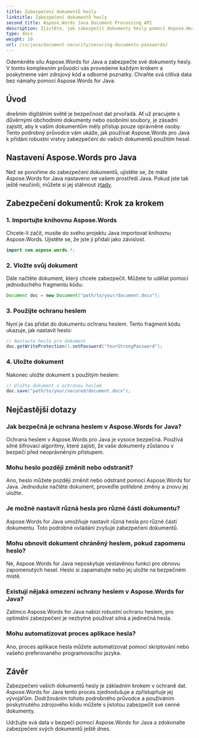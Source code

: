 ```yaml
---
title: Zabezpečení dokumentů hesly
linktitle: Zabezpečení dokumentů hesly
second_title: Aspose.Words Java Document Processing API
description: Zjistěte, jak zabezpečit dokumenty hesly pomocí Aspose.Words for Java. Tento podrobný průvodce obsahuje zdrojový kód a odborné tipy. Chraňte svá data.
type: docs
weight: 10
url: /cs/java/document-security/securing-documents-passwords/
---
```


Odemkněte sílu Aspose.Words for Java a zabezpečte své dokumenty hesly. V tomto komplexním průvodci vás provedeme každým krokem a poskytneme vám zdrojový kód a odborné poznatky. Chraňte svá citlivá data bez námahy pomocí Aspose.Words for Java.


## Úvod

dnešním digitálním světě je bezpečnost dat prvořadá. Ať už pracujete s důvěrnými obchodními dokumenty nebo osobními soubory, je zásadní zajistit, aby k vašim dokumentům měly přístup pouze oprávněné osoby. Tento podrobný průvodce vám ukáže, jak používat Aspose.Words pro Java k přidání robustní vrstvy zabezpečení do vašich dokumentů použitím hesel.

## Nastavení Aspose.Words pro Java

 Než se ponoříme do zabezpečení dokumentů, ujistěte se, že máte Aspose.Words for Java nastaveno ve vašem prostředí Java. Pokud jste tak ještě neučinili, můžete si jej stáhnout z[tady](https://releases.aspose.com/words/java/).

## Zabezpečení dokumentů: Krok za krokem

### 1. Importujte knihovnu Aspose.Words

Chcete-li začít, musíte do svého projektu Java importovat knihovnu Aspose.Words. Ujistěte se, že jste ji přidali jako závislost.

```java
import com.aspose.words.*;
```

### 2. Vložte svůj dokument

Dále načtěte dokument, který chcete zabezpečit. Můžete to udělat pomocí jednoduchého fragmentu kódu:

```java
Document doc = new Document("path/to/your/document.docx");
```

### 3. Použijte ochranu heslem

Nyní je čas přidat do dokumentu ochranu heslem. Tento fragment kódu ukazuje, jak nastavit heslo:

```java
// Nastavte heslo pro dokument
doc.getWriteProtection().setPassword("YourStrongPassword");
```

### 4. Uložte dokument

Nakonec uložte dokument s použitým heslem:

```java
// Uložte dokument s ochranou heslem
doc.save("path/to/your/secured/document.docx");
```

## Nejčastější dotazy

### Jak bezpečná je ochrana heslem v Aspose.Words for Java?

Ochrana heslem v Aspose.Words pro Java je vysoce bezpečná. Používá silné šifrovací algoritmy, které zajistí, že vaše dokumenty zůstanou v bezpečí před neoprávněným přístupem.

### Mohu heslo později změnit nebo odstranit?

Ano, heslo můžete později změnit nebo odstranit pomocí Aspose.Words for Java. Jednoduše načtěte dokument, proveďte potřebné změny a znovu jej uložte.

### Je možné nastavit různá hesla pro různé části dokumentu?

Aspose.Words for Java umožňuje nastavit různá hesla pro různé části dokumentu. Toto podrobné ovládání zvyšuje zabezpečení dokumentů.

### Mohu obnovit dokument chráněný heslem, pokud zapomenu heslo?

Ne, Aspose.Words for Java neposkytuje vestavěnou funkci pro obnovu zapomenutých hesel. Heslo si zapamatujte nebo jej uložte na bezpečném místě.

### Existují nějaká omezení ochrany heslem v Aspose.Words for Java?

Zatímco Aspose.Words for Java nabízí robustní ochranu heslem, pro optimální zabezpečení je nezbytné používat silná a jedinečná hesla.

### Mohu automatizovat proces aplikace hesla?

Ano, proces aplikace hesla můžete automatizovat pomocí skriptování nebo vašeho preferovaného programovacího jazyka.

## Závěr

Zabezpečení vašich dokumentů hesly je základním krokem v ochraně dat. Aspose.Words for Java tento proces zjednodušuje a zpřístupňuje jej vývojářům. Dodržováním tohoto podrobného průvodce a používáním poskytnutého zdrojového kódu můžete s jistotou zabezpečit své cenné dokumenty.

Udržujte svá data v bezpečí pomocí Aspose.Words for Java a zdokonalte zabezpečení svých dokumentů ještě dnes.